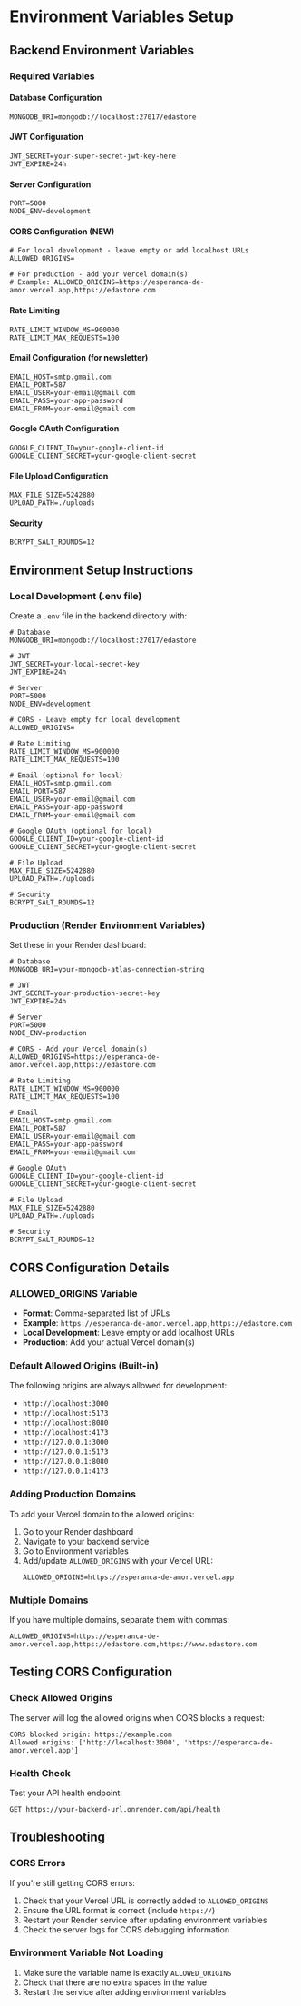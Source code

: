 # Environment Variables Setup

## Backend Environment Variables

### Required Variables

#### Database Configuration
```
MONGODB_URI=mongodb://localhost:27017/edastore
```

#### JWT Configuration
```
JWT_SECRET=your-super-secret-jwt-key-here
JWT_EXPIRE=24h
```

#### Server Configuration
```
PORT=5000
NODE_ENV=development
```

#### CORS Configuration (NEW)
```
# For local development - leave empty or add localhost URLs
ALLOWED_ORIGINS=

# For production - add your Vercel domain(s)
# Example: ALLOWED_ORIGINS=https://esperanca-de-amor.vercel.app,https://edastore.com
```

#### Rate Limiting
```
RATE_LIMIT_WINDOW_MS=900000
RATE_LIMIT_MAX_REQUESTS=100
```

#### Email Configuration (for newsletter)
```
EMAIL_HOST=smtp.gmail.com
EMAIL_PORT=587
EMAIL_USER=your-email@gmail.com
EMAIL_PASS=your-app-password
EMAIL_FROM=your-email@gmail.com
```

#### Google OAuth Configuration
```
GOOGLE_CLIENT_ID=your-google-client-id
GOOGLE_CLIENT_SECRET=your-google-client-secret
```

#### File Upload Configuration
```
MAX_FILE_SIZE=5242880
UPLOAD_PATH=./uploads
```

#### Security
```
BCRYPT_SALT_ROUNDS=12
```

## Environment Setup Instructions

### Local Development (.env file)
Create a `.env` file in the backend directory with:

```env
# Database
MONGODB_URI=mongodb://localhost:27017/edastore

# JWT
JWT_SECRET=your-local-secret-key
JWT_EXPIRE=24h

# Server
PORT=5000
NODE_ENV=development

# CORS - Leave empty for local development
ALLOWED_ORIGINS=

# Rate Limiting
RATE_LIMIT_WINDOW_MS=900000
RATE_LIMIT_MAX_REQUESTS=100

# Email (optional for local)
EMAIL_HOST=smtp.gmail.com
EMAIL_PORT=587
EMAIL_USER=your-email@gmail.com
EMAIL_PASS=your-app-password
EMAIL_FROM=your-email@gmail.com

# Google OAuth (optional for local)
GOOGLE_CLIENT_ID=your-google-client-id
GOOGLE_CLIENT_SECRET=your-google-client-secret

# File Upload
MAX_FILE_SIZE=5242880
UPLOAD_PATH=./uploads

# Security
BCRYPT_SALT_ROUNDS=12
```

### Production (Render Environment Variables)
Set these in your Render dashboard:

```env
# Database
MONGODB_URI=your-mongodb-atlas-connection-string

# JWT
JWT_SECRET=your-production-secret-key
JWT_EXPIRE=24h

# Server
PORT=5000
NODE_ENV=production

# CORS - Add your Vercel domain(s)
ALLOWED_ORIGINS=https://esperanca-de-amor.vercel.app,https://edastore.com

# Rate Limiting
RATE_LIMIT_WINDOW_MS=900000
RATE_LIMIT_MAX_REQUESTS=100

# Email
EMAIL_HOST=smtp.gmail.com
EMAIL_PORT=587
EMAIL_USER=your-email@gmail.com
EMAIL_PASS=your-app-password
EMAIL_FROM=your-email@gmail.com

# Google OAuth
GOOGLE_CLIENT_ID=your-google-client-id
GOOGLE_CLIENT_SECRET=your-google-client-secret

# File Upload
MAX_FILE_SIZE=5242880
UPLOAD_PATH=./uploads

# Security
BCRYPT_SALT_ROUNDS=12
```

## CORS Configuration Details

### ALLOWED_ORIGINS Variable
- **Format**: Comma-separated list of URLs
- **Example**: `https://esperanca-de-amor.vercel.app,https://edastore.com`
- **Local Development**: Leave empty or add localhost URLs
- **Production**: Add your actual Vercel domain(s)

### Default Allowed Origins (Built-in)
The following origins are always allowed for development:
- `http://localhost:3000`
- `http://localhost:5173`
- `http://localhost:8080`
- `http://localhost:4173`
- `http://127.0.0.1:3000`
- `http://127.0.0.1:5173`
- `http://127.0.0.1:8080`
- `http://127.0.0.1:4173`

### Adding Production Domains
To add your Vercel domain to the allowed origins:

1. Go to your Render dashboard
2. Navigate to your backend service
3. Go to Environment variables
4. Add/update `ALLOWED_ORIGINS` with your Vercel URL:
   ```
   ALLOWED_ORIGINS=https://esperanca-de-amor.vercel.app
   ```

### Multiple Domains
If you have multiple domains, separate them with commas:
```
ALLOWED_ORIGINS=https://esperanca-de-amor.vercel.app,https://edastore.com,https://www.edastore.com
```

## Testing CORS Configuration

### Check Allowed Origins
The server will log the allowed origins when CORS blocks a request:
```
CORS blocked origin: https://example.com
Allowed origins: ['http://localhost:3000', 'https://esperanca-de-amor.vercel.app']
```

### Health Check
Test your API health endpoint:
```
GET https://your-backend-url.onrender.com/api/health
```

## Troubleshooting

### CORS Errors
If you're still getting CORS errors:
1. Check that your Vercel URL is correctly added to `ALLOWED_ORIGINS`
2. Ensure the URL format is correct (include `https://`)
3. Restart your Render service after updating environment variables
4. Check the server logs for CORS debugging information

### Environment Variable Not Loading
1. Make sure the variable name is exactly `ALLOWED_ORIGINS`
2. Check that there are no extra spaces in the value
3. Restart the service after adding environment variables 